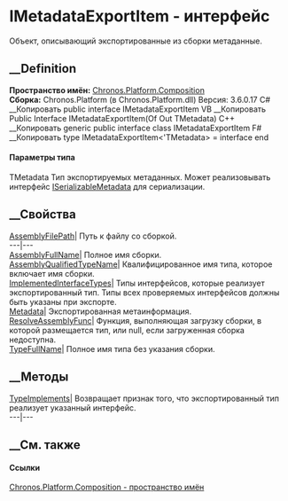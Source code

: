 # IMetadataExportItem<TMetadata> \- интерфейс
Объект, описывающий экспортированные из сборки метаданные.
## __Definition
 **Пространство имён:**
[Chronos.Platform.Composition](N_Chronos_Platform_Composition.htm)  
 **Сборка:** Chronos.Platform (в Chronos.Platform.dll) Версия: 3.6.0.17
C# __Копировать
     public interface IMetadataExportItem<out TMetadata>
VB __Копировать
     Public Interface IMetadataExportItem(Of Out TMetadata)
C++ __Копировать
    generic<typename TMetadata>
    public interface class IMetadataExportItem
F# __Копировать
     type IMetadataExportItem<'TMetadata> = interface end
#### Параметры типа
TMetadata
     Тип экспортируемых метаданных. Может реализовывать интерфейс [ISerializableMetadata<TMetadata>](T_Chronos_Contracts_ISerializableMetadata_1.htm) для сериализации. 
## __Свойства
[AssemblyFilePath](P_Chronos_Platform_Composition_IMetadataExportItem_1_AssemblyFilePath.htm)|
Путь к файлу со сборкой.  
---|---  
[AssemblyFullName](P_Chronos_Platform_Composition_IMetadataExportItem_1_AssemblyFullName.htm)|
Полное имя сборки.  
[AssemblyQualifiedTypeName](P_Chronos_Platform_Composition_IMetadataExportItem_1_AssemblyQualifiedTypeName.htm)|
Квалифицированное имя типа, которое включает имя сборки.  
[ImplementedInterfaceTypes](P_Chronos_Platform_Composition_IMetadataExportItem_1_ImplementedInterfaceTypes.htm)|
Типы интерфейсов, которые реализует экспортированный тип. Типы всех
проверяемых интерфейсов должны быть указаны при экспорте.  
[Metadata](P_Chronos_Platform_Composition_IMetadataExportItem_1_Metadata.htm)|
Экспортированная метаинформация.  
[ResolveAssemblyFunc](P_Chronos_Platform_Composition_IMetadataExportItem_1_ResolveAssemblyFunc.htm)|
Функция, выполняющая загрузку сборки, в которой размещается тип, или null,
если загруженная сборка недоступна.  
[TypeFullName](P_Chronos_Platform_Composition_IMetadataExportItem_1_TypeFullName.htm)|
Полное имя типа без указания сборки.  
##  __Методы
[TypeImplements<T>](M_Chronos_Platform_Composition_IMetadataExportItem_1_TypeImplements__1.htm)|
Возвращает признак того, что экспортированный тип реализует указанный
интерфейс.  
---|---  
##  __См. также
#### Ссылки
[Chronos.Platform.Composition - пространство
имён](N_Chronos_Platform_Composition.htm)
